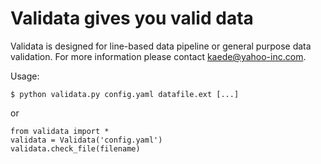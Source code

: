 Validata gives you valid data
========
Validata is designed for line-based data pipeline or general purpose data validation.
For more information please contact kaede@yahoo-inc.com.

Usage:

    $ python validata.py config.yaml datafile.ext [...]

or

    from validata import *
    validata = Validata('config.yaml')
    validata.check_file(filename)


